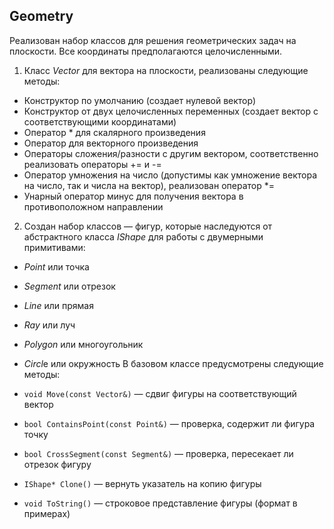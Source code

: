 ## Geometry

 Реализован набор классов для решения геометрических задач на плоскости. Все координаты предполагаются целочисленными.

1. Класс _Vector_ для вектора на плоскости, реализованы следующие методы:
* Конструктор по умолчанию (создает нулевой вектор)
* Конструктор от двух целочисленных переменных (создает вектор с соответствующими координатами)
* Оператор * для скалярного произведения
* Оператор  для векторного произведения
* Операторы сложения/разности с другим вектором, соответственно реализовать операторы += и -=
* Оператор умножения на число (допустимы как умножение вектора на число, так и числа на вектор), реализован оператор *=
* Унарный оператор минус для получения вектора в противоположном направлении 
2. Создан набор классов — фигур, которые наследуются от абстрактного класса _IShape_ для работы с двумерными примитивами:
* _Point_ или точка
* _Segment_ или отрезок
* _Line_ или прямая
* _Ray_ или луч
* _Polygon_ или многоугольник
* *Circl*e или окружность
В базовом классе предусмотрены следующие методы:

* `void Move(const Vector&)` — сдвиг фигуры на соответствующий вектор
* `bool ContainsPoint(const Point&)` — проверка, содержит ли фигура точку
* `bool CrossSegment(const Segment&)` — проверка, пересекает ли отрезок фигуру
* `IShape* Clone()` — вернуть указатель на копию фигуры
* `void ToString()` — строковое представление фигуры (формат в примерах)
